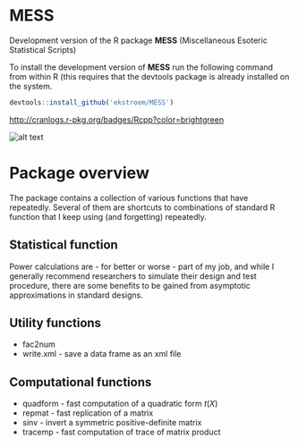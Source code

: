 # MESS

Development version of the R package **MESS** (Miscellaneous Esoteric Statistical Scripts)

To install the development version of **MESS** run the following
command from within R (this requires that the devtools package is
already installed on the system.

```r
devtools::install_github('ekstroem/MESS')
```

http://cranlogs.r-pkg.org/badges/Rcpp?color=brightgreen

![alt text](http://cranlogs.r-pkg.org/badges/grand-total/MESS)


# Package overview

The package contains a collection of various functions that have
repeatedly. Several of them are shortcuts to combinations of standard
R function that I keep using (and forgetting) repeatedly.


## Statistical function


Power calculations are - for better or worse - part of my job, and
while I generally recommend researchers to simulate their design and
test procedure, there are some benefits to be gained from asymptotic
approximations in standard designs.




## Utility functions

* fac2num
* write.xml - save a data frame as an xml file


## Computational functions

* quadform - fast computation of a quadratic form $t(X) %*% X$
* repmat - fast replication of a matrix
* sinv - invert a symmetric positive-definite matrix
* tracemp - fast computation of trace of matrix product


